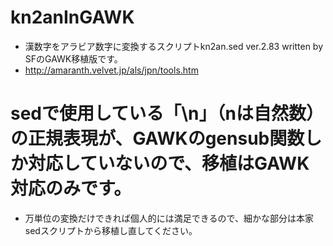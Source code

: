 # kn2anInGAWK
* 漢数字をアラビア数字に変換するスクリプトkn2an.sed ver.2.83  written by SFのGAWK移植版です。<br>
* http://amaranth.velvet.jp/als/jpn/tools.htm<br>
# sedで使用している「\n」（nは自然数）の正規表現が、GAWKのgensub関数しか対応していないので、移植はGAWK対応のみです。<br>
* 万単位の変換だけできれば個人的には満足できるので、細かな部分は本家sedスクリプトから移植し直してください。<br>

